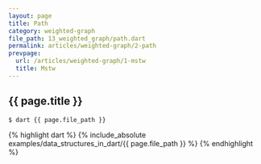 ```yaml
---
layout: page
title: Path
category: weighted-graph
file_path: 13_weighted_graph/path.dart
permalink: articles/weighted-graph/2-path
prevpage:
  url: /articles/weighted-graph/1-mstw
  title: Mstw
---
```


## {{ page.title }}

```terminal
$ dart {{ page.file_path }}
```      


{% highlight dart %}
{% include_absolute examples/data_structures_in_dart/{{ page.file_path }} %}
{% endhighlight %}      

